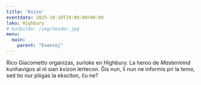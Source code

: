 ```yaml
---
title: 'Kvizo'
eventdato: 2025-10-10T19:00:00+00:00
loko: Highbury
# kunbildo: /img/header.jpg
menu:
  main:
    parent: "Eventoj"
---
```


Rico Giacometto organizas, surloke en Highbury. La heroo de _Mastermind_ kunhavigos al ni sian kvizon lertecon. Ĝis nun, li nun ne informis pri la temo, sed tio nur pliigas la eksciton, ĉu ne?
